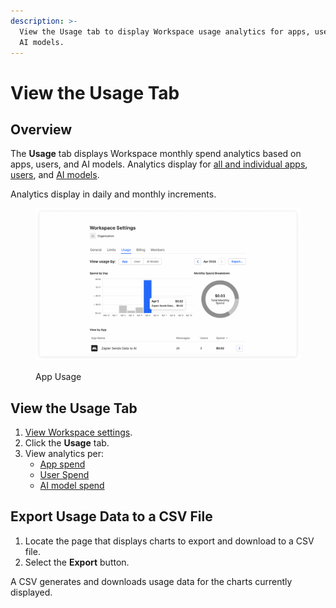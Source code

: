```yaml
---
description: >-
  View the Usage tab to display Workspace usage analytics for apps, users, and
  AI models.
---
```


# View the Usage Tab

## Overview

The **Usage** tab displays Workspace monthly spend analytics based on apps, users, and AI models. Analytics display for [all and individual apps](view-analytics-per-app-spend.md), [users](view-analytics-per-user-spend.md), and [AI models](view-analytics-per-ai-model-spend.md).

Analytics display in daily and monthly increments.

<figure><img src="../../.gitbook/assets/App Usage (2).png" alt=""><figcaption><p>App Usage</p></figcaption></figure>

## View the Usage Tab

1. [View Workspace settings](../view-workspace-settings.md).
2. Click the **Usage** tab.
3. View analytics per:
   * [App spend](https://docs.google.com/document/d/1krHNUAFG4cDEql1HQsP0rTyqQZmTaKFugRphvrNlh8Q/edit#heading=h.qmynus36i389)
   * [User Spend](https://docs.google.com/document/d/1krHNUAFG4cDEql1HQsP0rTyqQZmTaKFugRphvrNlh8Q/edit#heading=h.gdwm83ee9d85)
   * [AI model spend](https://docs.google.com/document/d/1krHNUAFG4cDEql1HQsP0rTyqQZmTaKFugRphvrNlh8Q/edit#heading=h.vbqtp3jb8qe9)

## Export Usage Data to a CSV File

1. Locate the page that displays charts to export and download to a CSV file.
2. Select the **Export** button.

A CSV generates and downloads usage data for the charts currently displayed.
